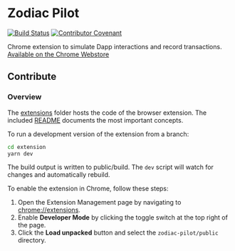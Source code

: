 # Zodiac Pilot

[![Build Status](https://github.com/gnosisguild/zodiac-pilot/actions/workflows/ci.yml/badge.svg)](https://github.com/gnosiguild/zodiac-pilot/actions/workflows/ci.yml)
[![Contributor Covenant](https://img.shields.io/badge/Contributor%20Covenant-2.1-4baaaa.svg)](https://github.com/gnosiguild/CODE_OF_CONDUCT)

Chrome extension to simulate Dapp interactions and record transactions. [Available on the Chrome Webstore](https://chrome.google.com/webstore/detail/zodiac-pilot/jklckajipokenkbbodifahogmidkekcb?hl=en&authuser=0)

## Contribute

### Overview

The [extensions](./extension/) folder hosts the code of the browser extension.
The included [README](./extension/README.md) documents the most important concepts.

To run a development version of the extension from a branch:

```bash
cd extension
yarn dev
```

The build output is written to public/build.
The `dev` script will watch for changes and automatically rebuild.

To enable the extension in Chrome, follow these steps:

1. Open the Extension Management page by navigating to [chrome://extensions](chrome://extensions).
2. Enable **Developer Mode** by clicking the toggle switch at the top right of the page.
3. Click the **Load unpacked** button and select the `zodiac-pilot/public` directory.
